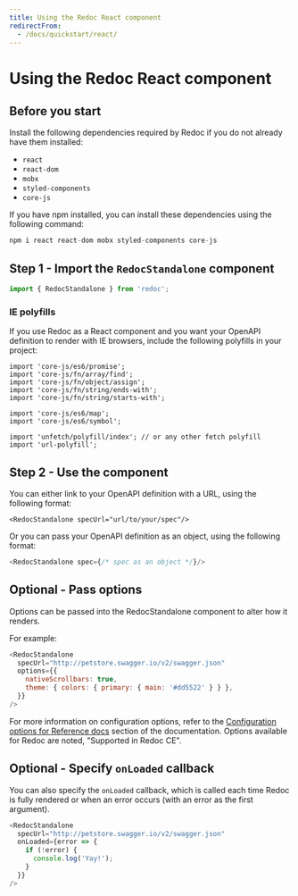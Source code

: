 ```yaml
---
title: Using the Redoc React component
redirectFrom:
  - /docs/quickstart/react/
---
```


# Using the Redoc React component

## Before you start

Install the following dependencies required by Redoc if you do not already have them installed:

- `react`
- `react-dom`
- `mobx`
- `styled-components`
- `core-js`

If you have npm installed, you can install these dependencies using the following command:

```js
npm i react react-dom mobx styled-components core-js
```

## Step 1 - Import the `RedocStandalone` component

```js
import { RedocStandalone } from 'redoc';
```

### IE polyfills

If you use Redoc as a React component and you want your OpenAPI definition to render with
IE browsers, include the following polyfills in your project:

```
import 'core-js/es6/promise';
import 'core-js/fn/array/find';
import 'core-js/fn/object/assign';
import 'core-js/fn/string/ends-with';
import 'core-js/fn/string/starts-with';

import 'core-js/es6/map';
import 'core-js/es6/symbol';

import 'unfetch/polyfill/index'; // or any other fetch polyfill
import 'url-polyfill';
```

## Step 2 - Use the component

You can either link to your OpenAPI definition with a URL, using the following format:

```react
<RedocStandalone specUrl="url/to/your/spec"/>
```

Or you can pass your OpenAPI definition as an object, using the following format:

```js
<RedocStandalone spec={/* spec as an object */}/>
```

## Optional - Pass options

Options can be passed into the RedocStandalone component to alter how it renders. 

For example:

```js
<RedocStandalone
  specUrl="http://petstore.swagger.io/v2/swagger.json"
  options={{
    nativeScrollbars: true,
    theme: { colors: { primary: { main: '#dd5522' } } },
  }}
/>
```

For more information on configuration options, refer to the 
[Configuration options for Reference docs](https://redoc.ly/docs/api-reference-docs/configuration/)
section of the documentation. Options available for Redoc are noted,
"Supported in Redoc CE".

## Optional - Specify `onLoaded` callback

You can also specify the `onLoaded` callback, which is called each time Redoc
is fully rendered or when an error occurs (with an error as the first argument).

```js
<RedocStandalone
  specUrl="http://petstore.swagger.io/v2/swagger.json"
  onLoaded={error => {
    if (!error) {
      console.log('Yay!');
    }
  }}
/>
```
